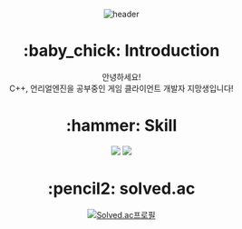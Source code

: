 <div align=center>
  
![header](https://capsule-render.vercel.app/api?type=waving&color=000000&height=200&section=header&text=Welcome!&fontSize=90&fontColor=ffffff&fontAlignY=40)
<h1>:baby_chick: Introduction </h1> </a>
안녕하세요!<br> 
C++, 언리얼엔진을 공부중인 게임 클라이언트 개발자 지망생입니다!

<h1>:hammer: Skill </h1> </a>
 <img src="https://img.shields.io/badge/Unreal Engine-0E1128?style=flat&logo=UnrealEngine&logoColor=white"/>
 <img src="https://img.shields.io/badge/C++-00599C?style=flat&logo=cplusplus&logoColor=white"/>
 
<h1>:pencil2: solved.ac </h1> </a>

[![Solved.ac프로필](http://mazassumnida.wtf/api/v2/generate_badge?boj=20183146)](https://solved.ac/20183146)

</div>
